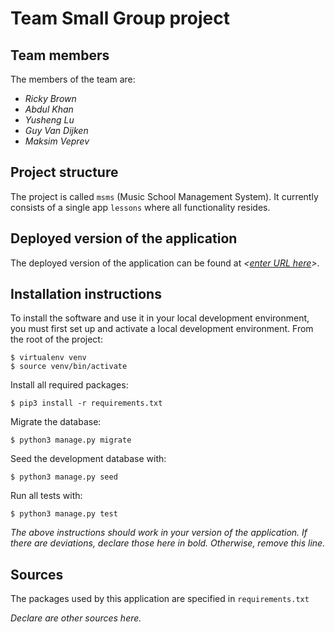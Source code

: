 # Team *<enter team name here>* Small Group project

## Team members
The members of the team are:
- *Ricky Brown*
- *Abdul Khan*
- *Yusheng Lu*
- *Guy Van Dijken*
- *Maksim Veprev*

## Project structure
The project is called `msms` (Music School Management System).  It currently consists of a single app `lessons` where all functionality resides.

## Deployed version of the application
The deployed version of the application can be found at *<[enter URL here](URL)>*.

## Installation instructions
To install the software and use it in your local development environment, you must first set up and activate a local development environment.  From the root of the project:

```
$ virtualenv venv
$ source venv/bin/activate
```

Install all required packages:

```
$ pip3 install -r requirements.txt
```

Migrate the database:

```
$ python3 manage.py migrate
```

Seed the development database with:

```
$ python3 manage.py seed
```

Run all tests with:
```
$ python3 manage.py test
```

*The above instructions should work in your version of the application.  If there are deviations, declare those here in bold.  Otherwise, remove this line.*

## Sources
The packages used by this application are specified in `requirements.txt`

*Declare are other sources here.*
